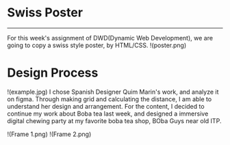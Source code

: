 # Swiss Poster
---
For this week's assignment of DWD(Dynamic Web Development), we are going to copy a swiss style poster, by HTML/CSS.
!(poster.png)

# Design Process
!(example.jpg)
I chose Spanish Designer Quim Marin's work, and analyze it on figma. Through making grid and calculating the distance, I am able to understand her design and arrangement. For the content, I decided to continue my work about Boba tea last week, and designed a immersive digital chewing party at my favorite boba tea shop, BOba Guys near old ITP.

!(Frame 1.png)
!(Frame 2.png)

